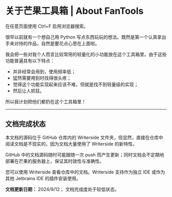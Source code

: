 # 关于芒果工具箱 | About FanTools

<note>
    在任意页面使用 <shortcut>Ctrl+F</shortcut> 启用浏览器搜索。
</note>

很早以前就有一个想自己用 Python 写点东西玩玩的想法。既然是第一个认真拿出手来对待的作品，自然是要花点心思在上面啦。

我会把一些对我个人而言比较常用的轻量化的小功能放在这个工具箱里。由于这些功能普遍具有以下特点：

* 并非经常会用到，使用频率低；
* 猛然需要用到时找得很头疼；
* 觉得这个功能实现起来应该不难，但就是找不到轻量级的实现；
* 然后让人抓狂。

所以我计划把他们都扔在这个工具箱里！

----

## 文档完成状态

本文档的源码位于 GitHub 仓库内的 Writerside 文件夹，但显然，直接在仓库中阅读文档是不现实的，因为文档大量使用了 Writerside 的新特性。

GitHub 中的文档源码随时可能跟随一次 push 而产生更新；同时文档会不定期地部署在芒果的服务器上，保证其时效性与准确性。

您可以使用 Writerside 查看仓库中的文档。Writerside 支持作为独立 IDE 或作为其他 Jetbrains IDE 的插件安装使用。

<note>
    <b>文档更新日期：</b> 2024/9/12；
    文档完成度处于较低状态。
</note>

